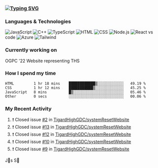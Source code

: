 ### [![Typing SVG](https://readme-typing-svg.herokuapp.com?vCenter=true&multiline=true&height=70&lines=Hi%2C+I'm+James+%F0%9F%91%8B;Currently+looking+for+work+%F0%9F%92%BC)](https://git.io/typing-svg)

### Languages & Technologies

![JavaScript](https://img.shields.io/badge/JavaScript-F7DF1E?style=for-the-badge&logo=javascript&logoColor=black)
![C++](https://img.shields.io/badge/-C++-000?&logo=c%2b%2b&logoColor=00599C)
![TypeScript](https://img.shields.io/badge/TypeScript-007ACC?style=for-the-badge&logo=typescript&logoColor=white)
![HTML](https://img.shields.io/badge/HTML-239120?style=for-the-badge&logo=html5&logoColor=white)
![CSS](https://img.shields.io/badge/CSS-239120?&style=for-the-badge&logo=css3&logoColor=white)
![Node.js](https://img.shields.io/badge/Node.js-43853D?style=for-the-badge&logo=node.js&logoColor=white)
![React](https://img.shields.io/badge/React-20232A?style=for-the-badge&logo=react&logoColor=61DAFB)
vs code
![Azure](https://img.shields.io/badge/Microsoft_Azure-0089D6?style=for-the-badge&logo=microsoft-azure&logoColor=white)
![Tailwind](https://img.shields.io/badge/Tailwind_CSS-38B2AC?style=for-the-badge&logo=tailwind-css&logoColor=white)

### Currently working on

OGPC '22 Website representing THS

### How I spend my time

<!--START_SECTION:waka-->

```text
HTML         1 hr 18 mins    ████████████▒░░░░░░░░░░░░   49.19 %
CSS          1 hr 12 mins    ███████████▒░░░░░░░░░░░░░   45.25 %
JavaScript   8 mins          █▒░░░░░░░░░░░░░░░░░░░░░░░   05.46 %
Other        0 secs          ░░░░░░░░░░░░░░░░░░░░░░░░░   00.06 %
```

<!--END_SECTION:waka-->

### My Recent Activity
<!--START_SECTION:activity-->
1. ❗️ Closed issue [#2](https://github.com/TigardHighGDC/systemResetWebsite/issues/2) in [TigardHighGDC/systemResetWebsite](https://github.com/TigardHighGDC/systemResetWebsite)
2. ❗️ Closed issue [#13](https://github.com/TigardHighGDC/systemResetWebsite/issues/13) in [TigardHighGDC/systemResetWebsite](https://github.com/TigardHighGDC/systemResetWebsite)
3. ❗️ Closed issue [#12](https://github.com/TigardHighGDC/systemResetWebsite/issues/12) in [TigardHighGDC/systemResetWebsite](https://github.com/TigardHighGDC/systemResetWebsite)
4. ❗️ Closed issue [#10](https://github.com/TigardHighGDC/systemResetWebsite/issues/10) in [TigardHighGDC/systemResetWebsite](https://github.com/TigardHighGDC/systemResetWebsite)
5. ❗️ Closed issue [#9](https://github.com/TigardHighGDC/systemResetWebsite/issues/9) in [TigardHighGDC/systemResetWebsite](https://github.com/TigardHighGDC/systemResetWebsite)
<!--END_SECTION:activity-->

<!-- using waka time, https://github.com/athul/waka-readme, shields, and profile activity updater, https://dev.to/envoy_/150-badges-for-github-pnk) -->

<p align="center">
<src="http://ForTheBadge.com/images/badges/built-with-love.svg)">
</p>

J🎯s S🐲
